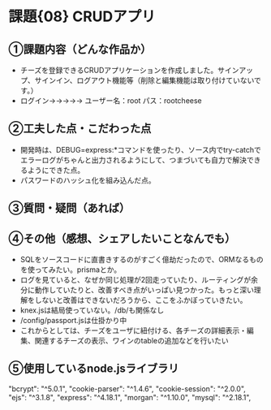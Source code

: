 # 課題{08} CRUDアプリ
## ①課題内容（どんな作品か）
- チーズを登録できるCRUDアプリケーションを作成しました。サインアップ、サインイン、ログアウト機能等（削除と編集機能は取り付けていないです。）
- ログイン→→→→→ ユーザー名：root パス：rootcheese

## ②工夫した点・こだわった点
- 開発時は、DEBUG=express:*コマンドを使ったり、ソース内でtry-catchでエラーログがちゃんと出力されるようにして、つまづいても自力で解決できるようにできた点。
- パスワードのハッシュ化を組み込んだ点。

## ③質問・疑問（あれば）


## ④その他（感想、シェアしたいことなんでも）
- SQLをソースコードに直書きするのがすごく億劫だったので、ORMなるものを使ってみたい。prismaとか。
- ログを見ていると、なぜか同じ処理が2回走っていたり、ルーティングが余分に動作していたりと、改善すべき点がいっぱい見つかった。もっと深い理解をしないと改善はできないだろうから、ここをふかぼっていきたい。
- knex.jsは結局使っていない。/db/も関係なし
- /config/passport.jsは仕掛かり中
- これからとしては、チーズをユーザに紐付ける、各チーズの詳細表示・編集、関連するチーズの表示、ワインのtableの追加などを行いたい

## ⑤使用しているnode.jsライブラリ
"bcrypt": "^5.0.1",
"cookie-parser": "^1.4.6",
"cookie-session": "^2.0.0",
"ejs": "^3.1.8",
"express": "^4.18.1",
"morgan": "^1.10.0",
"mysql": "^2.18.1",
